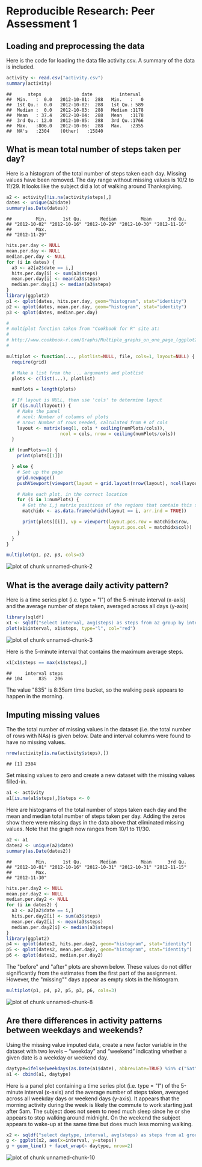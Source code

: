 # Reproducible Research: Peer Assessment 1


## Loading and preprocessing the data

Here is the code for loading the data file activity.csv. A summary of the data is included.


```r
activity <- read.csv("activity.csv")
summary(activity)
```

```
##      steps               date          interval   
##  Min.   :  0.0   2012-10-01:  288   Min.   :   0  
##  1st Qu.:  0.0   2012-10-02:  288   1st Qu.: 589  
##  Median :  0.0   2012-10-03:  288   Median :1178  
##  Mean   : 37.4   2012-10-04:  288   Mean   :1178  
##  3rd Qu.: 12.0   2012-10-05:  288   3rd Qu.:1766  
##  Max.   :806.0   2012-10-06:  288   Max.   :2355  
##  NA's   :2304    (Other)   :15840
```


## What is mean total number of steps taken per day?

Here is a histogram of the total number of steps taken each day. Missing values have been removed. The day range without missing values is 10/2 to 11/29. It looks like the subject did a lot of walking around Thanksgiving.


```r
a2 <- activity[!is.na(activity$steps),]
dates <- unique(a2$date)
summary(as.Date(dates))
```

```
##         Min.      1st Qu.       Median         Mean      3rd Qu. 
## "2012-10-02" "2012-10-16" "2012-10-29" "2012-10-30" "2012-11-16" 
##         Max. 
## "2012-11-29"
```

```r
hits.per.day <- NULL
mean.per.day <- NULL
median.per.day <- NULL
for (i in dates) { 
  a3 <- a2[a2$date == i,]
  hits.per.day[i] <- sum(a3$steps) 
  mean.per.day[i] <- mean(a3$steps)
  median.per.day[i] <- median(a3$steps)
}
library(ggplot2)
p1 <- qplot(dates, hits.per.day, geom="histogram", stat="identity")
p2 <- qplot(dates, mean.per.day, geom="histogram", stat="identity")
p3 <- qplot(dates, median.per.day)

#
# multiplot function taken from "Cookbook for R" site at:
#
# http://www.cookbook-r.com/Graphs/Multiple_graphs_on_one_page_(ggplot2)/
#

multiplot <- function(..., plotlist=NULL, file, cols=1, layout=NULL) {
  require(grid)

  # Make a list from the ... arguments and plotlist
  plots <- c(list(...), plotlist)

  numPlots = length(plots)

  # If layout is NULL, then use 'cols' to determine layout
  if (is.null(layout)) {
    # Make the panel
    # ncol: Number of columns of plots
    # nrow: Number of rows needed, calculated from # of cols
    layout <- matrix(seq(1, cols * ceiling(numPlots/cols)),
                    ncol = cols, nrow = ceiling(numPlots/cols))
  }

 if (numPlots==1) {
    print(plots[[1]])

  } else {
    # Set up the page
    grid.newpage()
    pushViewport(viewport(layout = grid.layout(nrow(layout), ncol(layout))))

    # Make each plot, in the correct location
    for (i in 1:numPlots) {
      # Get the i,j matrix positions of the regions that contain this subplot
      matchidx <- as.data.frame(which(layout == i, arr.ind = TRUE))

      print(plots[[i]], vp = viewport(layout.pos.row = matchidx$row,
                                      layout.pos.col = matchidx$col))
    }
  }
}

multiplot(p1, p2, p3, cols=3)
```

![plot of chunk unnamed-chunk-2](figure/unnamed-chunk-2.png) 


## What is the average daily activity pattern?

Here is a time series plot (i.e. type = "l") of the 5-minute interval (x-axis) and the average number of steps taken, averaged across all days (y-axis)


```r
library(sqldf)
x1 <- sqldf("select interval, avg(steps) as steps from a2 group by interval")
plot(x1$interval, x1$steps, type="l", col="red")
```

![plot of chunk unnamed-chunk-3](figure/unnamed-chunk-3.png) 

Here is the 5-minute interval that contains the maximum average steps.


```r
x1[x1$steps == max(x1$steps),]
```

```
##     interval steps
## 104      835   206
```

The value "835" is 8:35am time bucket, so the walking peak appears to happen in the morning.

## Imputing missing values

The the total number of missing values in the dataset (i.e. the total number of rows with NAs) is given below. Date and interval columns were found to have no missing values.


```r
nrow(activity[is.na(activity$steps),])
```

```
## [1] 2304
```

Set missing values to zero and create a new dataset with the missing values filled-in.


```r
a1 <- activity
a1[is.na(a1$steps),]$steps <- 0
```

Here are histograms of the total number of steps taken each day and the mean and median total number of steps taken per day. Adding the zeros show there were missing days in the data above that eliminated missing values. Note that the graph now ranges from 10/1 to 11/30. 


```r
a2 <- a1
dates2 <- unique(a2$date)
summary(as.Date(dates2))
```

```
##         Min.      1st Qu.       Median         Mean      3rd Qu. 
## "2012-10-01" "2012-10-16" "2012-10-31" "2012-10-31" "2012-11-15" 
##         Max. 
## "2012-11-30"
```

```r
hits.per.day2 <- NULL
mean.per.day2 <- NULL
median.per.day2 <- NULL
for (i in dates2) { 
  a3 <- a2[a2$date == i,]
  hits.per.day2[i] <- sum(a3$steps) 
  mean.per.day2[i] <- mean(a3$steps)
  median.per.day2[i] <- median(a3$steps)
}
library(ggplot2)
p4 <- qplot(dates2, hits.per.day2, geom="histogram", stat="identity")
p5 <- qplot(dates2, mean.per.day2, geom="histogram", stat="identity")
p6 <- qplot(dates2, median.per.day2)
```

The "before" and "after" plots are shown below. These values do not differ significantly from the estimates from the first part of the assignment. However, the "missing"" days appear as empty slots in the histogram.


```r
multiplot(p1, p4, p2, p5, p3, p6, cols=3)
```

![plot of chunk unnamed-chunk-8](figure/unnamed-chunk-8.png) 


## Are there differences in activity patterns between weekdays and weekends?

Using the missing value imputed data, create a new factor variable in the dataset with two levels – “weekday” and “weekend” indicating whether a given date is a weekday or weekend day.


```r
daytype=ifelse(weekdays(as.Date(a1$date), abbreviate=TRUE) %in% c("Sat", "Sun"), "weekend", "weekday")
a1 <- cbind(a1, daytype)
```

Here is a panel plot containing a time series plot (i.e. type = "l") of the 5-minute interval (x-axis) and the average number of steps taken, averaged across all weekday days or weekend days (y-axis). It appears that the morning activity during the week is likely the commute to work starting just after 5am. The subject does not seem to need much sleep since he or she appears to stop walking around midnight. On the weekend the subject appears to wake-up at the same time but does much less morning walking.


```r
x2 <- sqldf("select daytype, interval, avg(steps) as steps from a1 group by daytype, interval")
g <- ggplot(x2, aes(x=interval, y=steps))
g + geom_line() + facet_wrap(~ daytype, nrow=2)
```

![plot of chunk unnamed-chunk-10](figure/unnamed-chunk-10.png) 
